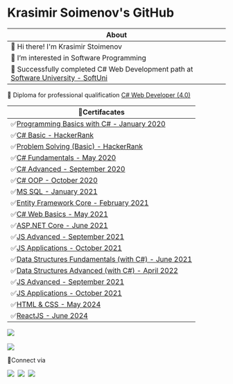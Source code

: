 # Krasimir Soimenov's GitHub

About |                                                                               
-------------|                                                                            
 👋 Hi there! I'm Krasimir Stoimenov|                                                
 👀 I’m interested in Software Programming|                                           
 📔 Successfully completed C# Web Development path at [Software University - SoftUni](https://softuni.bg/)|     
 📜 Diploma for professional qualification [C# Web Developer (4.0)](https://softuni.bg/certificates/details/134668/3b7e8dce)
  
📜Certifacates |                                                                                      
------------ |                                                                                        
✅[Programming Basics with C# - January 2020](https://softuni.bg/certificates/details/77202/f29fdd21)| 
✅[C# Basic - HackerRank](https://www.hackerrank.com/certificates/67893ac70293)|
✅[Problem Solving (Basic) - HackerRank](https://www.hackerrank.com/certificates/daaddcd0bc0a)|
✅[C# Fundamentals - May 2020](https://softuni.bg/certificates/details/86034/02b78725)|                
✅[C# Advanced - September 2020](https://softuni.bg/certificates/details/90212/ac340e4e)|              
✅[C# OOP - October 2020](https://softuni.bg/certificates/details/95693/c11d49db)|
✅[MS SQL - January 2021](https://softuni.bg/certificates/details/97862/5a8d0fbb)|
✅[Entity Framework Core - February 2021](https://softuni.bg/certificates/details/102588/857c07de)|
✅[C# Web Basics - May 2021](https://softuni.bg/certificates/details/109362/14df77b0)|
✅[ASP.NET Core - June 2021](https://softuni.bg/certificates/details/113345/1542a384)|
✅[JS Advanced - September 2021](https://softuni.bg/certificates/details/114826/9761f601)|
✅[JS Applications - October 2021](https://softuni.bg/certificates/details/121897/760ae639)|
✅[Data Structures Fundamentals (with C#) - June 2021](https://softuni.bg/certificates/details/110021/387d55d6)|
✅[Data Structures Advanced (with C#) - April 2022](https://softuni.bg/certificates/details/133517/571da861)|
✅[JS Advanced - September 2021](https://softuni.bg/certificates/details/114826/9761f601)|
✅[JS Applications - October 2021](https://softuni.bg/certificates/details/121897/760ae639)|
✅[HTML & CSS - May 2024](https://softuni.bg/certificates/details/218467/5197a455)|
✅[ReactJS - June 2024](https://softuni.bg/certificates/details/223085/b76e817c)|


<a href="https://github.com/anuraghazra/github-readme-stats">
  <img align="center" src="https://github-readme-stats.vercel.app/api?username=KrasimirStoimenov&show_icons=true" />
</a>
<br></br>
<a href="https://github.com/anuraghazra/convoychat">
  <img align="center" src="https://github-readme-stats.vercel.app/api/top-langs/?username=KrasimirStoimenov&theme=tokyonight)](https://github.com/KrasimirStoimenov/github-readme-stats" />
</a>                                  
                                                              
📡Connect via 

<a href="https://www.linkedin.com/in/krassimir-stoimenov-2844a71b1/"><img src="https://img.shields.io/badge/-Krasimir%20Stoimenov-0A66C2?style=flat&logo=linkedin&logoColor=white"></a>&nbsp;
<a href="https://mail.google.com/mail/u/0/"><img src="https://img.shields.io/badge/-Krassimir.Stoimenov@gmail.com-EA4335?style=flat&logo=gmail&logoColor=white"/></a>&nbsp;
<a href="https://www.facebook.com/krassimir.stoimenov.7"><img src="https://img.shields.io/badge/-Krasimir%20Stoimenov-1877F2?style=flat&logo=facebook&logoColor=white"/></a>&nbsp;
